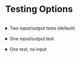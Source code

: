 # Testing Options

<br>
<details>
  <summary>Two input/output tests (default)</summary>

> This test will execute your student's program twice. You supply the input and expected output for each execution. It captures the program output in it's entirety.
    
<br>

Update [lines 31-35](/tests/test_exercise.py#L31) of test_exercise.py

- The inputs should be a list of strings.
    - Even if it's only one input.
    - Even if it is a numeric value.
    - Exclude any input() function prompts.
    - Exclude newline characters (\n).
    
- The outputs should be a list of strings.
    - Each string in the list should correspond to a complete line of output on the console.
    - Exclude any ```input()``` function prompts (only include ```print()``` function output)
    - Exclude newline characters and blank lines (\n).
    
- Example:
  ```Python
  inp_1 = ['1']
  out_1 = ['1 plus 1 is 2', '1 plus 2 is 3', '1 plus 3 is 4']

  inp_2 = ['2']
  out_2 = ['2 plus 1 is 3', '2 plus 2 is 4', '2 plus 3 is 5']
  ```
</details>

<br>
<details>
  <summary>One input/output test</summary>

> Remove the second test in the file by following the directions below:

<br>

- Delete [lines 34-36](/tests/test_exercise.py#L34) of test_exercise.py:
  ```
  34 inp_2 = []
  35 out_2 = []
  36
  ```
  
- At (now) line 35, delete ```, (inp_2, out_2)``` from the decorator. It should now look like this:
  ```
  34 # run the test function for each input/output pair
  35 @pytest.mark.parametrize("test_input, expected", [(inp_1, out_1)])
  ```
  
- Assign the value of the program input to the variable '''inp_1''' on line 31
  - It should be a list of string(s) 
   - Even if it's only one input.
   - Even if it is a numeric value.
  - Exclude any input() function prompts.
  - Exclude newline characters (\n).
    
- Assign the value to the expected program output to the variable ```out_1``` on line 32
  - It should be a list of string(s) 
   - Even if it's only one input.
   - Even if it is a numeric value.
  - Each string in the list should correspond to a complete line of output on the console.
  - Exclude any ```input()``` function prompts (only include ```print()``` function output)
  - Exclude newline characters and blank lines (\n).
  
<br>

</details>

<br>
<details>
  <summary>One test, no input</summary>

> If your student's program doesn't accept any user input, you should choose this option.
    
<br>

</details>



